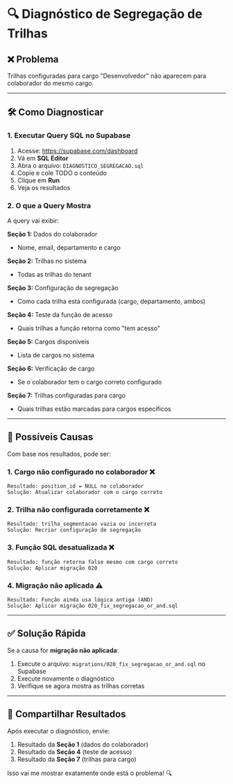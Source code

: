 # 🔍 Diagnóstico de Segregação de Trilhas

## ❌ **Problema**

Trilhas configuradas para cargo "Desenvolvedor" não aparecem para colaborador do mesmo cargo.

---

## 🛠️ **Como Diagnosticar**

### **1. Executar Query SQL no Supabase**

1. Acesse: https://supabase.com/dashboard
2. Vá em **SQL Editor**
3. Abra o arquivo: `DIAGNOSTICO_SEGREGACAO.sql`
4. Copie e cole TODO o conteúdo
5. Clique em **Run**
6. Veja os resultados

### **2. O que a Query Mostra**

A query vai exibir:

**Seção 1:** Dados do colaborador
- Nome, email, departamento e cargo

**Seção 2:** Trilhas no sistema
- Todas as trilhas do tenant

**Seção 3:** Configuração de segregação
- Como cada trilha está configurada (cargo, departamento, ambos)

**Seção 4:** Teste da função de acesso
- Quais trilhas a função retorna como "tem acesso"

**Seção 5:** Cargos disponíveis
- Lista de cargos no sistema

**Seção 6:** Verificação de cargo
- Se o colaborador tem o cargo correto configurado

**Seção 7:** Trilhas configuradas para cargo
- Quais trilhas estão marcadas para cargos específicos

---

## 🎯 **Possíveis Causas**

Com base nos resultados, pode ser:

### **1. Cargo não configurado no colaborador** ❌
```
Resultado: position_id = NULL no colaborador
Solução: Atualizar colaborador com o cargo correto
```

### **2. Trilha não configurada corretamente** ❌
```
Resultado: trilha_segmentacao vazia ou incorreta
Solução: Recriar configuração de segregação
```

### **3. Função SQL desatualizada** ❌
```
Resultado: função retorna false mesmo com cargo correto
Solução: Aplicar migração 020
```

### **4. Migração não aplicada** ⚠️
```
Resultado: Função ainda usa lógica antiga (AND)
Solução: Aplicar migração 020_fix_segregacao_or_and.sql
```

---

## ✅ **Solução Rápida**

Se a causa for **migração não aplicada**:

1. Execute o arquivo: `migrations/020_fix_segregacao_or_and.sql` no Supabase
2. Execute novamente o diagnóstico
3. Verifique se agora mostra as trilhas corretas

---

## 📝 **Compartilhar Resultados**

Após executar o diagnóstico, envie:
1. Resultado da **Seção 1** (dados do colaborador)
2. Resultado da **Seção 4** (teste de acesso)
3. Resultado da **Seção 7** (trilhas para cargo)

Isso vai me mostrar exatamente onde está o problema! 🔍

